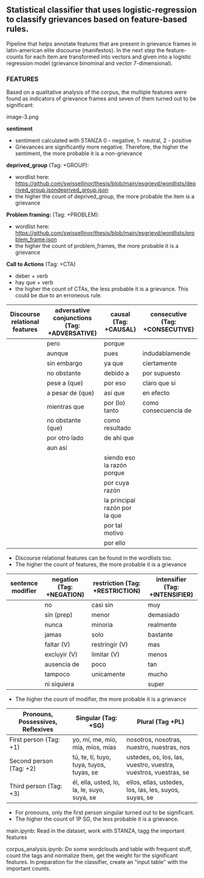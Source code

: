 ## Statistical classifier that uses logistic-regression to classify grievances based on feature-based rules.

Pipeline that helps annotate features that are present in grievance frames in latin-american elite discourse (manifestos). In the next step the feature-counts for each item are transformed into vectors and given into a logistic regression model (grievance binominal and vector 7-dimensional). 


### FEATURES

Based on a qualitative analysis of the corpus, the multiple features were found as indicators of grievance frames and seven of them turned out to be significant: 

image-3.png

**sentiment**
- sentiment calculated with STANZA 0 - negative, 1- neutral, 2 - positive
- Grievances are significantly more negative. Therefore, the higher the sentiment, the more probable it is a non-grievance

**deprived_group** (Tag: +GROUP): 
- wordlist here: https://github.com/swissellinor/thesis/blob/main/esgrievd/wordlists/deprived_group.jsondeprived_group.json
- the higher the count of deprived_group, the more probable the item is a grievance

**Problem framing:** (Tag: +PROBLEM): 
- wordlist here: https://github.com/swissellinor/thesis/blob/main/esgrievd/wordlists/problem_frame.json
- the higher the count of problem_frames, the more probable it is a grievance

**Call to Actions** (Tag: +CTA)
- deber + verb
- hay que + verb
- the higher the count of CTAs, the less probable it is a grievance. This could be due to an erroneous rule.


|Discourse relational features | adversative conjunctions (Tag: +ADVERSATIVE)| causal (Tag: +CAUSAL)| consecutive (Tag: +CONSECUTIVE) |
| ----- | ---- | ----- | ---- |
| | pero| porque | |
| | aunque | pues | indudablamende |
| | sin embargo | ya que | ciertamente |
| | no obstante | debido a | por supuesto |
| | pese a (que)| por eso | claro que si |
| | a pesar de (que) | así que | en efecto |
| | mientras que | por (lo) tanto | como consecuencia de |
| | no obstante (que) | como resultado 
| |por otro lado | de ahí que |
| | aun así | |
| | |siendo eso la razón porque|
| | | por cuya razón |
| | |la principal razón por la que
| | |por tal motivo|
| | | por ello |
- Discourse relational features can be found in the wordlists too. 
- The higher the count of features, the more probable it is a grievance

| sentence modifier | negation (Tag: +NEGATION) | restriction (Tag: +RESTRICTION) | intensifier (Tag: +INTENSIFIER) |
|----- | ---- | ----|---|
| | no | casi sin| muy |
| | sin (prep) | menor | demasiado |
| | nunca | minoria | realmente |
| | jamas | solo | bastante |
| | faltar (V) | restringir (V) | mas |
| | excluyir (V) | limitar (V) | menos |
| | ausencia de | poco| tan |
| |tampoco| unicamente | mucho|
| |ni siquiera| | super|
- The higher the count of modifier, the more probable it is a grievance

| Pronouns, Possessives, Reflexives | Singular (Tag: +SG) | Plural (Tag +PL) |
|----------| ------------------- | ---------------- |
| First person (Tag: +1) | yo, mí, me, mío, mía, míos, mías | nosotros, nosotras, nuestro, nuestras, nos |
| Second person (Tag: +2) | tú, te, tí, tuyo, tuya, tuyos, tuyas, se | ustedes, os, los, las, vuestro, vuestra, vuestros, vuestras, se |
| Third person (Tag: +3) |  él, ella, usted, lo, la, le, suyo, suya, se | ellos, ellas, ustedes, los, las, les, suyos, suyas, se |
- For pronouns, only the first person singular turned out to be significant. 
- The higher the count of 1P SG, the less probable it is a grievance.

main.ipynb: Read in the dataset, work with STANZA, tagg the important features

corpus_analysis.ipynb: Do some wordclouds and table with frequent stuff, count the tags and normalize them, get the weight for the significant features. In preparation for the classifier, create an "input table" with the important counts.